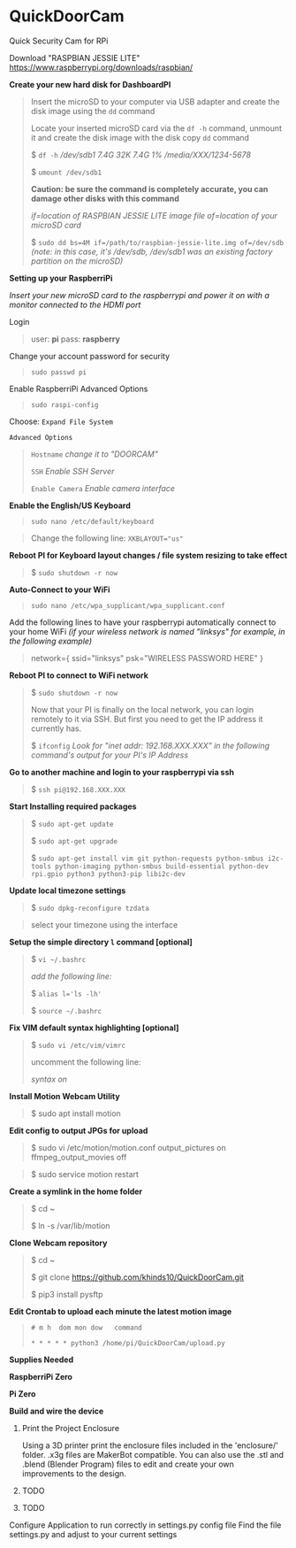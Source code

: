 # QuickDoorCam
Quick Security Cam for RPi

Download "RASPBIAN JESSIE LITE"
https://www.raspberrypi.org/downloads/raspbian/

**Create your new hard disk for DashboardPI**
>Insert the microSD to your computer via USB adapter and create the disk image using the `dd` command
>
> Locate your inserted microSD card via the `df -h` command, unmount it and create the disk image with the disk copy `dd` command
> 
> $ `df -h`
> */dev/sdb1       7.4G   32K  7.4G   1% /media/XXX/1234-5678*
> 
> $ `umount /dev/sdb1`
> 
> **Caution: be sure the command is completely accurate, you can damage other disks with this command**
> 
> *if=location of RASPBIAN JESSIE LITE image file*
> *of=location of your microSD card*
> 
> $ `sudo dd bs=4M if=/path/to/raspbian-jessie-lite.img of=/dev/sdb`
> *(note: in this case, it's /dev/sdb, /dev/sdb1 was an existing factory partition on the microSD)*

**Setting up your RaspberriPi**

*Insert your new microSD card to the raspberrypi and power it on with a monitor connected to the HDMI port*

Login
> user: **pi**
> pass: **raspberry**

Change your account password for security
>`sudo passwd pi`

Enable RaspberriPi Advanced Options
>`sudo raspi-config`

Choose:
`Expand File System`

`Advanced Options`
>`Hostname`
>*change it to "DOORCAM"*
>
>`SSH`
>*Enable SSH Server*
>
>`Enable Camera`
>*Enable camera interface*

**Enable the English/US Keyboard**

>`sudo nano /etc/default/keyboard`

> Change the following line:
>`XKBLAYOUT="us"`

**Reboot PI for Keyboard layout changes / file system resizing to take effect**
>$ `sudo shutdown -r now`

**Auto-Connect to your WiFi**

>`sudo nano /etc/wpa_supplicant/wpa_supplicant.conf`

Add the following lines to have your raspberrypi automatically connect to your home WiFi
*(if your wireless network is named "linksys" for example, in the following example)*
>
>	network={
>	   ssid="linksys"
>	   psk="WIRELESS PASSWORD HERE"
>	}

**Reboot PI to connect to WiFi network**

>$ `sudo shutdown -r now`
>
>Now that your PI is finally on the local network, you can login remotely to it via SSH.
>But first you need to get the IP address it currently has.
>
>$ `ifconfig`
>*Look for "inet addr: 192.168.XXX.XXX" in the following command's output for your PI's IP Address*

**Go to another machine and login to your raspberrypi via ssh**

> $ `ssh pi@192.168.XXX.XXX`

**Start Installing required packages**

>$ `sudo apt-get update`
>
>$ `sudo apt-get upgrade`
>
>$ `sudo apt-get install vim git python-requests python-smbus i2c-tools python-imaging python-smbus build-essential python-dev rpi.gpio python3 python3-pip libi2c-dev`

**Update local timezone settings**

>$ `sudo dpkg-reconfigure tzdata`

> select your timezone using the interface

**Setup the simple directory `l` command [optional]**

>$ `vi ~/.bashrc`
>
>*add the following line:*
>
>$ `alias l='ls -lh'`
>
>$ `source ~/.bashrc`

**Fix VIM default syntax highlighting [optional]**

>$ `sudo vi /etc/vim/vimrc`
>
>uncomment the following line:
>
>_syntax on_

**Install Motion Webcam Utility**

>$ sudo apt install motion

**Edit config to output JPGs for upload**

>$ sudo vi /etc/motion/motion.conf
>    output_pictures on
>    ffmpeg_output_movies off

>$ sudo service motion restart

**Create a symlink in the home folder**
>
>$ cd ~
>
>$ ln -s /var/lib/motion
>

**Clone Webcam repository**

>$ cd ~
>
>$ git clone https://github.com/khinds10/QuickDoorCam.git
>
>$ pip3 install pysftp

**Edit Crontab to upload each minute the latest motion image**
>
>`# m h  dom mon dow   command`
>
>`* * * * * python3 /home/pi/QuickDoorCam/upload.py`

**Supplies Needed**

**RaspberriPi Zero**

**Pi Zero**

**Build and wire the device**

1) Print the Project Enclosure

    Using a 3D printer print the enclosure files included in the 'enclosure/' folder. .x3g files are MakerBot compatible. You can also use the .stl and .blend (Blender Program) files to edit and create your own improvements to the design.

2) TODO

3) TODO

Configure Application to run correctly in settings.py config file
Find the file settings.py and adjust to your current settings

